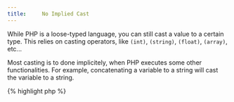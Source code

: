 ```yaml
---
title:     No Implied Cast
---
```


While PHP is a loose-typed language, you can still cast a value to a certain type. This relies on casting operators, like `(int)`, `(string)`, `(float)`, `(array)`, etc...

Most casting is to done implicitely, when PHP executes some other functionalities. For example, concatenating a variable to a string will cast the variable to a string. 

{% highlight php %}
<?php
print 'a '.(array()); // arrays are cast to the literal string 'Array'
print 'b '.(1); // integers are cast to their string representation 
print 'c '.($object); // objects are cast to the result of '__toString' or emit an error.

{% endhighlight %}


Using the above, it is possible to cast a value to a specific type by using the right operation and a carefully chosen literal.

{% highlight php %}
<?php
print $a * 1; // cast to integer
print $a + 0; // cast to integer
print $a / 1.0; // cast to float (rare)

print $a . ''; // cast to string
print "$a"; // also cast to string

{% endhighlight %}


It is recommended to use an explicit cast rather than an implied one, making it explicit that the operation is a typecasting, and not a mistaken operation.


### Rule Details

This is considered a warning: 

{% highlight php %}
<?php
// math with identity operator
$a + 0;
$a - 0;

$a * 1; 
$a / 1; 
$a ** 1; 

// cast to real with the same operator as above

$a . ''; 
"$a"; 

{% endhighlight %}{: .warning }


The following are considered legit:

{% highlight php %}
<?php
if((int) $a) {}

if((float) $a) {}

if((string) $a) {}

{% endhighlight %}{: .good }


### Further Reading


#### Related rules

* [No Unnecessary Conversion]



[No Unnecessary Conversion]: {{ "/performance/no-unnecessary-conversion/" | prepend: site.clearphp.url }}